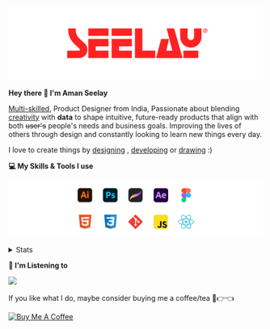 [![banner](./images/seelay.svg)](https://www.seelay.in)

**Hey there 👋 I'm Aman Seelay**

[Multi-skilled](https://www.seelay.in/#skills), Product Designer from India, Passionate about blending [creativity](https://illustrations.seelay.in) with <b>data</b> to shape intuitive, future-ready products that align with both <s>user's</s> people's needs and business goals. Improving the lives of others through design and constantly looking to learn new things every day.

I love to create things by [designing](https://www.seelay.in/#work) , [developing](https://www.seelay.in/#projects) or [drawing](https://art.seelay.in) :)

**💻 My Skills & Tools I use**

[![banner](./images/skills&tools.svg)](https://www.seelay.in/about)

<details>
  <summary>Stats</summary>

---

<!--START_SECTION:waka-->
![Profile Views](http://img.shields.io/badge/Profile%20Views-1-blue)

**🐱 My GitHub Data** 

> 📦 822.2 kB Used in GitHub's Storage 
 > 
> 🏆 69 Contributions in the Year 2025
 > 
> 💼 Opted to Hire
 > 
> 📜 1 Public Repository 
 > 
> 🔑 47 Private Repository 
 > 
**I'm a Night 🦉** 

```text
🌞 Morning                342 commits         ███░░░░░░░░░░░░░░░░░░░░░░   12.35 % 
🌆 Daytime                473 commits         ████░░░░░░░░░░░░░░░░░░░░░   17.08 % 
🌃 Evening                876 commits         ████████░░░░░░░░░░░░░░░░░   31.64 % 
🌙 Night                  1078 commits        ██████████░░░░░░░░░░░░░░░   38.93 % 
```
📅 **I'm Most Productive on Thursday** 

```text
Monday                   342 commits         ███░░░░░░░░░░░░░░░░░░░░░░   12.35 % 
Tuesday                  432 commits         ████░░░░░░░░░░░░░░░░░░░░░   15.60 % 
Wednesday                322 commits         ███░░░░░░░░░░░░░░░░░░░░░░   11.63 % 
Thursday                 501 commits         █████░░░░░░░░░░░░░░░░░░░░   18.09 % 
Friday                   345 commits         ███░░░░░░░░░░░░░░░░░░░░░░   12.46 % 
Saturday                 349 commits         ███░░░░░░░░░░░░░░░░░░░░░░   12.60 % 
Sunday                   478 commits         ████░░░░░░░░░░░░░░░░░░░░░   17.26 % 
```


📊 **This Week I Spent My Time On** 

```text
🕑︎ Time Zone: Asia/Kolkata

💬 Programming Languages: 
Other                    13 hrs 16 mins      ████████████████████░░░░░   78.02 % 
JavaScript               3 hrs 10 mins       █████░░░░░░░░░░░░░░░░░░░░   18.70 % 
HTML                     23 mins             █░░░░░░░░░░░░░░░░░░░░░░░░   02.32 % 
Bash                     3 mins              ░░░░░░░░░░░░░░░░░░░░░░░░░   00.34 % 
JSON                     2 mins              ░░░░░░░░░░░░░░░░░░░░░░░░░   00.25 % 

🔥 Editors: 
Chrome                   10 hrs 6 mins       ███████████████░░░░░░░░░░   59.46 % 
Edge                     3 hrs 40 mins       █████░░░░░░░░░░░░░░░░░░░░   21.62 % 
VS Code                  3 hrs 13 mins       █████░░░░░░░░░░░░░░░░░░░░   18.93 % 

💻 Operating System: 
Windows                  17 hrs              █████████████████████████   100.00 % 
```

**I Mostly Code in JavaScript** 

```text
JavaScript               30 repos            ███████████████░░░░░░░░░░   61.22 % 
TypeScript               12 repos            ██████░░░░░░░░░░░░░░░░░░░   24.49 % 
HTML                     4 repos             ██░░░░░░░░░░░░░░░░░░░░░░░   08.16 % 
Java                     3 repos             ██░░░░░░░░░░░░░░░░░░░░░░░   06.12 % 
```




 Last Updated on 27/01/2025 06:46:15 UTC
<!--END_SECTION:waka-->

---

 </details>

**🎵 I'm Listening to**

<object data="https://now-play.vercel.app/api/generate?uid=7a17a86e-d6b7-43b5-8d9c-1d6dae42a779" >

  <img src="https://now-play.vercel.app/api/generate?uid=7a17a86e-d6b7-43b5-8d9c-1d6dae42a779" />

</object>

If you like what I do, maybe consider buying me a coffee/tea 🥺👉👈

<a href="https://www.buymeacoffee.com/seelay" target="_blank"><img src="https://cdn.buymeacoffee.com/buttons/v2/default-red.png" alt="Buy Me A Coffee" width="150" ></a>
